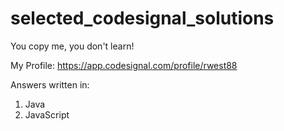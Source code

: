 # selected_codesignal_solutions
You copy me, you don't learn!

My Profile:
https://app.codesignal.com/profile/rwest88

Answers written in:

1) Java 
2) JavaScript
